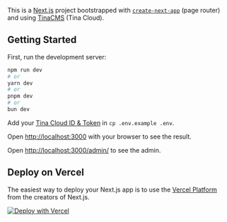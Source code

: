 This is a [Next.js](https://nextjs.org/) project bootstrapped with [`create-next-app`](https://github.com/vercel/next.js/tree/canary/packages/create-next-app) (page router) and using [TinaCMS](https://github.com/tinacms/tinacms) (Tina Cloud).

## Getting Started

First, run the development server:

```bash
npm run dev
# or
yarn dev
# or
pnpm dev
# or
bun dev
```

Add your [Tina Cloud ID & Token](https://app.tina.io/) in `cp .env.example .env`.

Open [http://localhost:3000](http://localhost:3000) with your browser to see the result.

Open [http://localhost:3000/admin/](http://localhost:3000/admin/) to see the admin.

## Deploy on Vercel

The easiest way to deploy your Next.js app is to use the [Vercel Platform](https://vercel.com/new?utm_medium=default-template&filter=next.js&utm_source=create-next-app&utm_campaign=create-next-app-readme) from the creators of Next.js.

[![Deploy with Vercel](https://vercel.com/button)](https://vercel.com/new/clone?repository-url=https%3A%2F%2Fgithub.com%2Fdaviddarx%2Fboilerplate-nextjs-tinacms&env=TINA_CLIENT_ID,TINA_TOKEN,VERCEL_GIT_COMMIT_REF&envDescription=API%20Keys%20for%20Tina%20Cloud)
